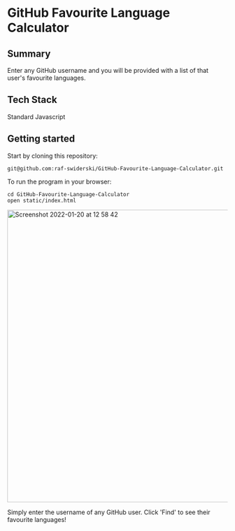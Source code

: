# GitHub Favourite Language Calculator

## Summary

Enter any GitHub username and you will be provided with a list of that user's favourite languages. 

## Tech Stack

Standard Javascript

## Getting started

Start by cloning this repository:
```
git@github.com:raf-swiderski/GitHub-Favourite-Language-Calculator.git
```

To run the program in your browser:
```
cd GitHub-Favourite-Language-Calculator
open static/index.html
```

<img width="668" alt="Screenshot 2022-01-20 at 12 58 42" src="https://user-images.githubusercontent.com/76166627/150343354-1550edf3-fba9-45db-b742-fbe13048fea2.png">

Simply enter the username of any GitHub user. Click 'Find' to see their favourite languages!












